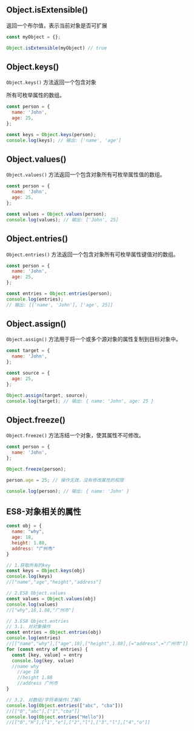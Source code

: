 ## Object.isExtensible()

返回一个布尔值，表示当前对象是否可扩展

```js
const myObject = {};

Object.isExtensible(myObject) // true
```

## Object.keys()

`Object.keys()` 方法返回一个包含对象

所有可枚举属性的数组。

```javascript
const person = {
  name: 'John',
  age: 25,
};

const keys = Object.keys(person);
console.log(keys); // 输出: ['name', 'age']
```

## Object.values()

`Object.values()` 方法返回一个包含对象所有可枚举属性值的数组。

```javascript
const person = {
  name: 'John',
  age: 25,
};

const values = Object.values(person);
console.log(values); // 输出: ['John', 25]
```

## Object.entries()

`Object.entries()` 方法返回一个包含对象所有可枚举属性键值对的数组。

```javascript
const person = {
  name: 'John',
  age: 25,
};

const entries = Object.entries(person);
console.log(entries);
// 输出: [['name', 'John'], ['age', 25]]
```

## Object.assign()

`Object.assign()` 方法用于将一个或多个源对象的属性复制到目标对象中。

```javascript
const target = {
  name: 'John',
};

const source = {
  age: 25,
};

Object.assign(target, source);
console.log(target); // 输出: { name: 'John', age: 25 }
```

## Object.freeze()

`Object.freeze()` 方法冻结一个对象，使其属性不可修改。

```javascript
const person = {
  name: 'John',
};

Object.freeze(person);

person.age = 25; // 操作无效，没有修改属性的权限

console.log(person); // 输出: { name: 'John' }
```

## ES8-对象相关的属性

```js
const obj = {
  name: "why",
  age: 18,
  height: 1.88,
  address: "广州市"
}

// 1.获取所有的key
const keys = Object.keys(obj)
console.log(keys)
//["name","age","height","address"]

// 2.ES8 Object.values
const values = Object.values(obj)
console.log(values)
//["why",18,1.88,"广州市"]

// 3.ES8 Object.entries
// 3.1. 对对象操作
const entries = Object.entries(obj)
console.log(entries)
//[["name","why"],["age",18],["height",1.88],[="address",="广州市"]]
for (const entry of entries) {
  const [key, value] = entry
  console.log(key, value)
  //name why
	//age 18
	//height 1.88
	//address 广州市
}

// 3.2. 对数组/字符串操作(了解)
console.log(Object.entries(["abc", "cba"]))
//[["0","abc"],["1","cba"]]
console.log(Object.entries("Hello"))
//[["0","H"],["1","e"],["2","l"],["3","l"],["4","o"]]
```

